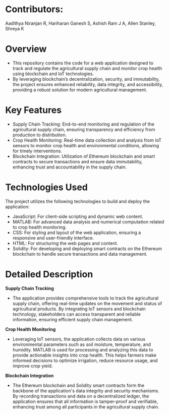 # **Contributors:**
Aadithya Niranjan R, Hariharan Ganesh S, Ashish Ram J A, Allen Stanley, Shreya K

# **Overview**
* This repository contains the code for a web application designed to track and regulate the agricultural supply chain and monitor crop health using blockchain and IoT technologies.
* By leveraging blockchain’s decentralization, security, and immutability, the project ensures enhanced reliability, data integrity, and accessibility, providing a robust solution for modern agricultural management.

# **Key Features**
* Supply Chain Tracking: End-to-end monitoring and regulation of the agricultural supply chain, ensuring transparency and efficiency from production to distribution.
* Crop Health Monitoring: Real-time data collection and analysis from IoT sensors to monitor crop health and environmental conditions, allowing for timely interventions.
* Blockchain Integration: Utilization of Ethereum blockchain and smart contracts to secure transactions and ensure data immutability, enhancing trust and accountability in the supply chain.

# **Technologies Used**
The project utilizes the following technologies to build and deploy the application:

* JavaScript: For client-side scripting and dynamic web content.
* MATLAB: For advanced data analysis and numerical computation related to crop health monitoring.
* CSS: For styling and layout of the web application, ensuring a responsive and user-friendly interface.
* HTML: For structuring the web pages and content.
* Solidity: For developing and deploying smart contracts on the Ethereum blockchain to handle secure transactions and data management.

# **Detailed Description**

**Supply Chain Tracking**
* The application provides comprehensive tools to track the agricultural supply chain, offering real-time updates on the movement and status of agricultural products. By integrating IoT sensors and blockchain technology, stakeholders can access transparent and reliable information, ensuring efficient supply chain management.

**Crop Health Monitoring**
* Leveraging IoT sensors, the application collects data on various environmental parameters such as soil moisture, temperature, and humidity. MATLAB is used for processing and analyzing this data to provide actionable insights into crop health. This helps farmers make informed decisions to optimize irrigation, reduce resource usage, and improve crop yield.

**Blockchain Integration**
* The Ethereum blockchain and Solidity smart contracts form the backbone of the application's data integrity and security mechanisms. By recording transactions and data on a decentralized ledger, the application ensures that all information is tamper-proof and verifiable, enhancing trust among all participants in the agricultural supply chain.

